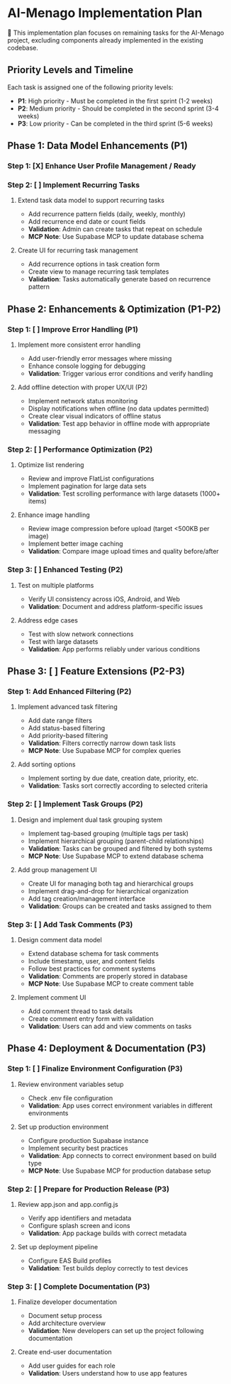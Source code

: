 # AI-Menago Implementation Plan

🐹 This implementation plan focuses on remaining tasks for the AI-Menago project, excluding components already implemented in the existing codebase.

## Priority Levels and Timeline

Each task is assigned one of the following priority levels:
- **P1**: High priority - Must be completed in the first sprint (1-2 weeks)
- **P2**: Medium priority - Should be completed in the second sprint (3-4 weeks)
- **P3**: Low priority - Can be completed in the third sprint (5-6 weeks)

## Phase 1: Data Model Enhancements (P1)

### Step 1: [X] Enhance User Profile Management / Ready

### Step 2: [ ] Implement Recurring Tasks
1. Extend task data model to support recurring tasks
   - Add recurrence pattern fields (daily, weekly, monthly)
   - Add recurrence end date or count fields
   - **Validation**: Admin can create tasks that repeat on schedule
   - **MCP Note**: Use Supabase MCP to update database schema

2. Create UI for recurring task management
   - Add recurrence options in task creation form
   - Create view to manage recurring task templates
   - **Validation**: Tasks automatically generate based on recurrence pattern

## Phase 2:  Enhancements & Optimization (P1-P2)

### Step 1: [ ] Improve Error Handling (P1)
1. Implement more consistent error handling
   - Add user-friendly error messages where missing
   - Enhance console logging for debugging
   - **Validation**: Trigger various error conditions and verify handling

2. Add offline detection with proper UX/UI (P2)
   - Implement network status monitoring
   - Display notifications when offline (no data updates permitted)
   - Create clear visual indicators of offline status
   - **Validation**: Test app behavior in offline mode with appropriate messaging

### Step 2: [ ] Performance Optimization (P2)
1. Optimize list rendering
   - Review and improve FlatList configurations
   - Implement pagination for large data sets
   - **Validation**: Test scrolling performance with large datasets (1000+ items)

2. Enhance image handling
   - Review image compression before upload (target <500KB per image)
   - Implement better image caching
   - **Validation**: Compare image upload times and quality before/after

### Step 3: [ ] Enhanced Testing (P2)
1. Test on multiple platforms
   - Verify UI consistency across iOS, Android, and Web
   - **Validation**: Document and address platform-specific issues

2. Address edge cases
   - Test with slow network connections
   - Test with large datasets
   - **Validation**: App performs reliably under various conditions

## Phase 3: [ ] Feature Extensions (P2-P3)

### Step 1: Add Enhanced Filtering (P2)
1. Implement advanced task filtering
   - Add date range filters
   - Add status-based filtering
   - Add priority-based filtering
   - **Validation**: Filters correctly narrow down task lists
   - **MCP Note**: Use Supabase MCP for complex queries

2. Add sorting options
   - Implement sorting by due date, creation date, priority, etc.
   - **Validation**: Tasks sort correctly according to selected criteria

### Step 2: [ ] Implement Task Groups (P2)
1. Design and implement dual task grouping system
   - Implement tag-based grouping (multiple tags per task)
   - Implement hierarchical grouping (parent-child relationships)
   - **Validation**: Tasks can be grouped and filtered by both systems
   - **MCP Note**: Use Supabase MCP to extend database schema

2. Add group management UI
   - Create UI for managing both tag and hierarchical groups
   - Implement drag-and-drop for hierarchical organization
   - Add tag creation/management interface
   - **Validation**: Groups can be created and tasks assigned to them

### Step 3: [ ] Add Task Comments (P3)
1. Design comment data model
   - Extend database schema for task comments
   - Include timestamp, user, and content fields
   - Follow best practices for comment systems
   - **Validation**: Comments are properly stored in database
   - **MCP Note**: Use Supabase MCP to create comment table

2. Implement comment UI
   - Add comment thread to task details
   - Create comment entry form with validation
   - **Validation**: Users can add and view comments on tasks

## Phase 4: Deployment & Documentation (P3)

### Step 1: [ ] Finalize Environment Configuration (P3)
1. Review environment variables setup
   - Check .env file configuration
   - **Validation**: App uses correct environment variables in different environments

2. Set up production environment
   - Configure production Supabase instance
   - Implement security best practices
   - **Validation**: App connects to correct environment based on build type
   - **MCP Note**: Use Supabase MCP for production database setup

### Step 2: [ ] Prepare for Production Release (P3)
1. Review app.json and app.config.js
   - Verify app identifiers and metadata
   - Configure splash screen and icons
   - **Validation**: App package builds with correct metadata

2. Set up deployment pipeline
   - Configure EAS Build profiles
   - **Validation**: Test builds deploy correctly to test devices

### Step 3: [ ] Complete Documentation (P3)
1. Finalize developer documentation
   - Document setup process
   - Add architecture overview
   - **Validation**: New developers can set up the project following documentation

2. Create end-user documentation
   - Add user guides for each role
   - **Validation**: Users understand how to use app features 